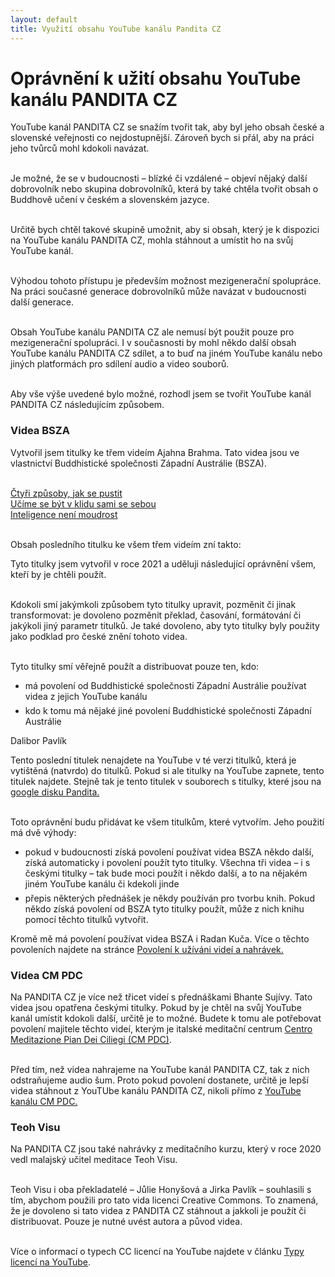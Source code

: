 ```yaml
---
layout: default
title: Využití obsahu YouTube kanálu Pandita CZ
---
```


# Oprávnění k užití obsahu YouTube kanálu PANDITA CZ

YouTube kanál PANDITA CZ se snažím tvořit tak, aby byl jeho obsah české a slovenské veřejnosti co nejdostupnější. Zároveň bych si přál, aby na práci jeho tvůrců mohl kdokoli navázat.<br><br>

Je možné, že se v budoucnosti – blízké či vzdálené – objeví nějaký další dobrovolník nebo skupina dobrovolníků, která by také chtěla tvořit obsah o Buddhově učení v českém a slovenském jazyce.<br><br>

Určitě bych chtěl takové skupině umožnit, aby si obsah, který je k dispozici na YouTube kanálu PANDITA CZ, mohla stáhnout a umístit ho na svůj YouTube kanál.<br><br>

Výhodou tohoto přístupu je především možnost mezigenerační spolupráce. Na práci současné generace dobrovolníků může navázat v budoucnosti další generace.<br><br>

Obsah YouTube kanálu PANDITA CZ ale nemusí být použit pouze pro mezigenerační spolupráci. I v současnosti by mohl někdo další obsah YouTube kanálu PANDITA CZ sdílet, a to buď na jiném YouTube kanálu nebo jiných platformách pro sdílení audio a video souborů. <br><br>

Aby vše výše uvedené bylo možné, rozhodl jsem se tvořit YouTube kanál PANDITA CZ následujícím způsobem.

### Videa BSZA

Vytvořil jsem titulky ke třem videím Ajahna Brahma. Tato videa jsou ve vlastnictví Buddhistické společnosti Západní Austrálie (BSZA).<br><br>

<a href="https://www.youtube.com/watch?v=pkH7Qick84E&t=6s">Čtyři způsoby, jak se pustit</a><br>
<a href="https://www.youtube.com/watch?v=VCR0GOzAKoE&t=7s">Učíme se být v klidu sami se sebou</a><br>
<a href="https://www.youtube.com/watch?v=W52r-greBg0">Inteligence není moudrost</a><br><br>

Obsah posledního titulku ke všem třem videím zní takto:

<div class="citace">
Tyto titulky jsem vytvořil v roce 2021 a uděluji následující oprávnění všem, kteří by je chtěli použít.<br><br>

Kdokoli smí jakýmkoli způsobem tyto titulky upravit, pozměnit či jinak transformovat: je dovoleno pozměnit překlad, časování, formátování či jakýkoli jiný parametr titulků. Je také dovoleno, aby tyto titulky byly použity jako podklad pro české znění tohoto videa.<br><br>

Tyto titulky smí věřejně použít a distribuovat pouze ten, kdo:

<ul>
<li>má povolení od Buddhistické společnosti Západní Austrálie používat videa z jejich YouTube kanálu</li>

<li style="margin-top:6px">kdo k tomu má nějaké jiné povolení Buddhistické společnosti Západní Austrálie  </li>
</ul>

Dalibor Pavlík

</div>

Tento poslední titulek nenajdete na YouTube v té verzi titulků, která je vytištěná (natvrdo) do titulků. Pokud si ale titulky na YouTube zapnete, tento titulek najdete. Stejně tak je tento titulek v souborech s titulky, které jsou na <a href="https://drive.google.com/drive/u/1/folders/11gL2ab0CPZUdpUUepmwEovLgplyc8VLj">google disku Pandita.</a> <br><br>

Toto oprávnění budu přidávat ke všem titulkům, které vytvořím. Jeho použití má dvě výhody:

<ul>
<li> pokud v budoucnosti získá povolení používat videa BSZA někdo další, získá automaticky i povolení použít tyto titulky. Všechna tři videa – i s českými titulky – tak bude moci použít i někdo další, a to na nějakém jiném YouTube kanálu či kdekoli jinde</li>

<li style="margin-top:6px"> přepis některých přednášek je někdy používán pro tvorbu knih. Pokud někdo získá povolení od BSZA tyto titulky použít, může z nich knihu pomocí těchto titulků vytvořit.</li>
</ul>

Kromě mě má povolení používat videa BSZA i Radan Kuča. Více o těchto povoleních najdete na stránce [Povolení k užíváni videí a nahrávek.](povoleni-k-uzivani-videi-a-nahravek.html)<br>

### Videa CM PDC

Na PANDITA CZ je více než třicet videí s přednáškami Bhante Sujívy. Tato videa jsou opatřena českými titulky. Pokud by je chtěl na svůj YouTube kanál umístit kdokoli další, určitě je to možné. Budete k tomu ale potřebovat povolení majitele těchto videí, kterým je italské meditační centrum [Centro Meditazione Pian Dei Ciliegi (CM PDC)](https://www.piandeiciliegi.it/en/).<br><br>

Před tím, než videa nahrajeme na YouTube kanál PANDITA CZ, tak z nich odstraňujeme audio šum. Proto pokud povolení dostanete, určitě je lepší videa stáhnout z YouTUbe kanálu PANDITA CZ, nikoli přímo z [YouTube kanálu CM PDC.](https://www.youtube.com/c/CentromeditazionePiandeiCiliegi)

### Teoh Visu

Na PANDITA CZ jsou také nahrávky z meditačního kurzu, který v roce 2020 vedl malajský učitel meditace Teoh Visu.
<br><br>

Teoh Visu i oba překladatelé – Jůlie Honyšová a Jirka Pavlík – souhlasili s tím, abychom použili pro tato vida licenci Creative Commons. To znamená, že je dovoleno si tato videa z PANDITA CZ stáhnout a jakkoli je použít či distribuovat. Pouze je nutné uvést autora a původ videa.<br><br>

Více o informací o typech CC licencí na YouTube najdete v článku [Typy licencí na YouTube](typy-licenci-na-youtube.html).
